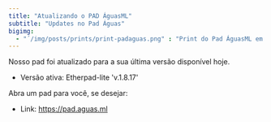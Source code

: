 ```yaml
---
title: "Atualizando o PAD ÁguasML"
subtitle: "Updates no Pad Águas"
bigimg: 
  - "´/img/posts/prints/print-padaguas.png" : "Print do Pad ÁguasML em 2022"
---
```


Nosso pad foi atualizado para a sua última versão disponível hoje.

- Versão ativa: Etherpad-lite 'v.1.8.17'


Abra um pad para você, se desejar:

- Link: https://pad.aguas.ml
